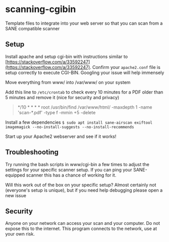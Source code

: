 # scanning-cgibin
Template files to integrate into your web server so that you can scan from a SANE compatible scanner

## Setup
Install apache and setup cgi-bin with instructions similar to [https://stackoverflow.com/a/33592247](https://stackoverflow.com/a/33592247). Confirm your `apache2.conf` file is setup correctly to execute CGI-BIN. Googling your issue will help immensely

Move everything from www/ into /var/www/ on your system

Add this line to `/etc/crontab` to check every 10 minutes for a PDF older than 5 minutes and remove it (nice for security and privacy)
> \*/10 \* \* \* \*	root	/usr/bin/find /var/www/html/ -maxdepth 1 -name 'scan-\*.pdf' -type f -mmin +5 -delete

Install a few dependencies
```$ sudo apt install sane-airscan exiftool imagemagick --no-install-suggests --no-install-recommends```

Start up your Apache2 webserver and see if it works!

## Troubleshooting
Try running the bash scripts in www/cgi-bin a few times to adjust the settings for your specific scanner setup. If you can ping your SANE-equipped scanner this has a chance of working for it.

Will this work out of the box on your specific setup? Almost certainly not (everyone's setup is unique), but if you need help debugging please open a new issue

## Security
Anyone on your network can access your scan and your computer. Do not expose this to the internet. This program connects to the network, use at your own risk.
